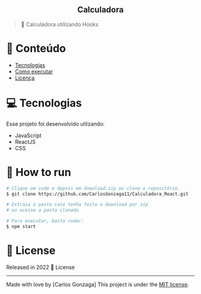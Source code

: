 <div align="center">
<h2>Calculadora</h2>
</div>   

> :rocket: Calculadora utilizando Hooks



# :pushpin: Conteúdo

* [Tecnologias](#computer-Tecnologias)
* [Como executar](#construction_worker-how-to-run)
* [Licença](#closed_book-license)
  
# :computer: Tecnologias
Esse projeto foi desenvolvido utlizando:

* JavaScript
* ReactJS
* CSS

# :construction_worker: How to run
```bash
# Clique em code e depois em download.zip ou clone o repositório.
$ git clone https://github.com/CarlosGonzaga11/Calculadora_React.git

# Extraia a pasta caso tenha feito o download por zip
# ou acesse a pasta clonada

# Para executar, basta rodar:
$ npm start
```

# :closed_book: License

Released in 2022 :closed_book: License

---

Made with love by [Carlos Gonzaga]
This project is under the [MIT license](./LICENSE).
